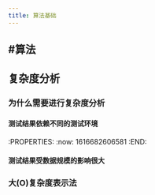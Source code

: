 ```yaml
---
title: 算法基础
---
```


## #算法
## 复杂度分析
### 为什么需要进行复杂度分析
#### 测试结果依赖不同的测试环境
:PROPERTIES:
:now: 1616682606581
:END:
#### 测试结果受数据规模的影响很大
### 大(O)复杂度表示法
##